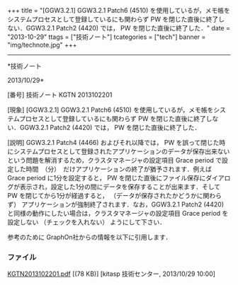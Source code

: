 ﻿+++
title = "[GGW3.2.1] GGW3.2.1 Patch6 (4510) を使用しているが，メモ帳をシステムプロセスとして登録しているにも関わらず PW を閉じた直後に終了しない．GGW3.2.1 Patch2 (4420) では， PW を閉じた直後に終了した．"
date = "2013-10-29"
ttags = ["技術ノート"]
tcategories = ["tech"]
banner = "img/technote.jpg"
+++

-----------------------------------------------------------------------------------------------------------------------------

*技術ノート

2013/10/29*


[番号]
技術ノート KGTN 2013102201

[現象]
[GGW3.2.1] GGW3.2.1 Patch6 (4510)
を使用しているが，メモ帳をシステムプロセスとして登録しているにも関わらず
PW を閉じた直後に終了しない．GGW3.2.1 Patch2 (4420) では， PW
を閉じた直後に終了した．

[説明]
GGW3.2.1 Patch4 (4466) およびそれ以降では， PW
を誤って閉じた時にシステムプロセスとして登録されたアプリケーションのデータが保存出来ないという問題を解消するため，クラスタマネージャの設定項目
Grace period
で設定した時間　（分）　だけアプリケーションの終了が猶予されます．例えば
Grace period に1分を設定すると， PW
を閉じた直後にファイル保存にダイアログが表示され，設定した1分の間にデータを保存することが出来ます．そして
PW を閉じてから1分が経過すると，
（データが保存されたかどうかに関わらず）
アプリケーションが強制終了されます．なお，GGW3.2.1 Patch2 (4420)
と同様の動作にしたい場合は，クラスタマネージャの設定項目 Grace period
を設定しない （チェックを入れない） ようにして下さい．

参考のために GraphOn社からの情報を以下に引用します．


### ファイル

 
 


[KGTN2013102201.pdf](http://techreport.kitasp.net/attachments/download/1391/KGTN2013102201.pdf)
 [(78 KB)] [kitasp 技術センター, 2013/10/29
10:00]


 


 

